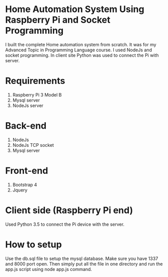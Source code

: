 # Home Automation System Using Raspberry Pi and Socket Programming
  I built the complete Home automation system from scratch. It was for my Advanced Topic in Programming Language course. I used NodeJs and socket programming. In client site Python was used to connect the Pi with server. 
 
 # Requirements
  1. Raspberry Pi 3 Model B
  2. Mysql server
  3. NodeJs server
 
 # Back-end
  1. NodeJs
  2. NodeJs TCP socket
  3. Mysql server
 
 # Front-end
  1. Bootstrap 4
  2. Jquery
  
 # Client side (Raspberry Pi end)
  Used Python 3.5 to connect the Pi device with the server.
  
 # How to setup
  Use the db.sql file to setup the mysql database. Make sure you have 1337 and 8000 port open. Then simply put all the file in one directory and run the app.js script using node app.js command.
